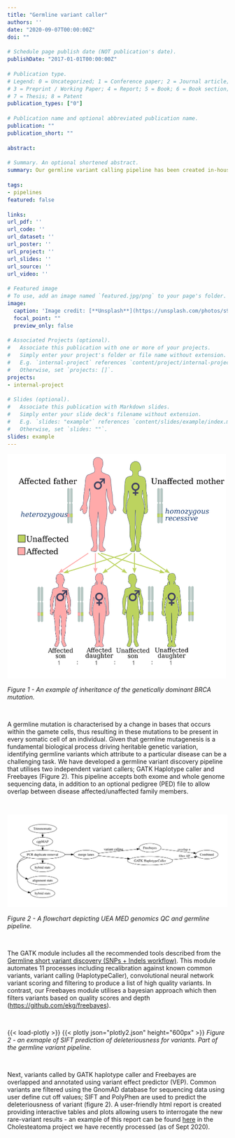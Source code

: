 ```yaml
---
title: "Germline variant caller"
authors: ''
date: "2020-09-07T00:00:00Z"
doi: ""

# Schedule page publish date (NOT publication's date).
publishDate: "2017-01-01T00:00:00Z"

# Publication type.
# Legend: 0 = Uncategorized; 1 = Conference paper; 2 = Journal article;
# 3 = Preprint / Working Paper; 4 = Report; 5 = Book; 6 = Book section;
# 7 = Thesis; 8 = Patent
publication_types: ["0"]

# Publication name and optional abbreviated publication name.
publication: ""
publication_short: ""

abstract: 

# Summary. An optional shortened abstract.
summary: Our germline variant calling pipeline has been created in-house utilising Freebayes and the GATK rare variant discover workflow. We use this in combination with Ensembl's variant effect predictor (VEP) and gnomAD to filter for rare and predicted deleterious variants.

tags:
- pipelines
featured: false

links:
url_pdf: ''
url_code: ''
url_dataset: ''
url_poster: ''
url_project: ''
url_slides: ''
url_source: ''
url_video: ''

# Featured image
# To use, add an image named `featured.jpg/png` to your page's folder. 
image:
  caption: 'Image credit: [**Unsplash**](https://unsplash.com/photos/s9CC2SKySJM)'
  focal_point: ""
  preview_only: false

# Associated Projects (optional).
#   Associate this publication with one or more of your projects.
#   Simply enter your project's folder or file name without extension.
#   E.g. `internal-project` references `content/project/internal-project/index.md`.
#   Otherwise, set `projects: []`.
projects:
- internal-project

# Slides (optional).
#   Associate this publication with Markdown slides.
#   Simply enter your slide deck's filename without extension.
#   E.g. `slides: "example"` references `content/slides/example/index.md`.
#   Otherwise, set `slides: ""`.
slides: example
---
```


<img src="brca.png" alt="drawing" style="width:500px;"/>

*Figure 1 - An example of inheritance of the genetically dominant BRCA mutation.*

<br /> 

A germline mutation is characterised by a change in bases that occurs within the gamete cells, thus resulting in these mutations to be present in every somatic cell of an individual. Given that germline mutagenesis is a fundamental biological process driving heritable genetic variation, identifying germline variants which attribute to a particular disease can be a challenging task. We have developed a germline variant discovery pipeline that utilises two independent variant callers; GATK Haplotype caller and Freebayes (Figure 2). This pipeline accepts both exome and whole genome sequencing data, in addition to an optional pedigree (PED) file to allow overlap between disease affected/unaffected family members.

<br /> 

![Figure 2 - flowchart depicting UEA MED genomics germline. pipeline](flowchart.png)

*Figure 2 - A flowchart depicting UEA MED genomics QC and germline pipeline.*

<br /> 

The GATK module includes all the recommended tools described from the [Germline short variant discovery (SNPs + Indels workflow)](https://gatk.broadinstitute.org/hc/en-us/articles/360035535932-Germline-short-variant-discovery-SNPs-Indels-). This module automates 11 processes including recalibration against known common variants, variant calling (HaplotypeCaller), convolutional neural network variant scoring and filtering  to produce a list of high quality variants. In contrast, our Freebayes module utilises a bayesian  approach which then filters variants based on quality scores and depth (https://github.com/ekg/freebayes).


<br /> 

{{< load-plotly >}}
{{< plotly json="plotly2.json" height="600px" >}}
*Figure 2 - an exmaple of SIFT prediction of deleteriousness for variants. Part of the germline variant pipeline.*


<br /> 

Next, variants called by GATK haplotype caller and Freebayes are overlapped and annotated using variant effect predictor (VEP). Common variants are filtered using the GnomAD database for sequencing data using user define cut off values; SIFT and PolyPhen are used to predict the deleteriousness of variant (figure 2). A user-friendly html report is created providing interactive tables and plots allowing users to interrogate the new rare-variant results - an example of this report can be found [here](https://uea-med-pipelines.netlify.app/project/cholesteatoma) in the Cholesteatoma project we have recently processed (as of Sept 2020).

<br /> 

<br /> 


